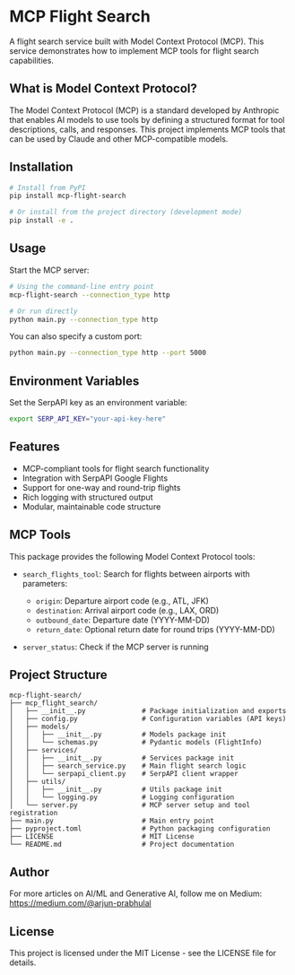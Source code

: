 # MCP Flight Search

A flight search service built with Model Context Protocol (MCP). This service demonstrates how to implement MCP tools for flight search capabilities.

## What is Model Context Protocol?

The Model Context Protocol (MCP) is a standard developed by Anthropic that enables AI models to use tools by defining a structured format for tool descriptions, calls, and responses. This project implements MCP tools that can be used by Claude and other MCP-compatible models.

## Installation

```bash
# Install from PyPI
pip install mcp-flight-search

# Or install from the project directory (development mode)
pip install -e .
```

## Usage

Start the MCP server:

```bash
# Using the command-line entry point
mcp-flight-search --connection_type http

# Or run directly
python main.py --connection_type http
```

You can also specify a custom port:
```bash
python main.py --connection_type http --port 5000
```

## Environment Variables

Set the SerpAPI key as an environment variable:
```bash
export SERP_API_KEY="your-api-key-here"
```

## Features

- MCP-compliant tools for flight search functionality
- Integration with SerpAPI Google Flights
- Support for one-way and round-trip flights
- Rich logging with structured output
- Modular, maintainable code structure

## MCP Tools

This package provides the following Model Context Protocol tools:

- `search_flights_tool`: Search for flights between airports with parameters:
  - `origin`: Departure airport code (e.g., ATL, JFK)
  - `destination`: Arrival airport code (e.g., LAX, ORD)
  - `outbound_date`: Departure date (YYYY-MM-DD)
  - `return_date`: Optional return date for round trips (YYYY-MM-DD)

- `server_status`: Check if the MCP server is running

## Project Structure

```
mcp-flight-search/
├── mcp_flight_search/
│   ├── __init__.py              # Package initialization and exports
│   ├── config.py                # Configuration variables (API keys)
│   ├── models/
│   │   ├── __init__.py          # Models package init
│   │   └── schemas.py           # Pydantic models (FlightInfo)
│   ├── services/
│   │   ├── __init__.py          # Services package init
│   │   ├── search_service.py    # Main flight search logic
│   │   └── serpapi_client.py    # SerpAPI client wrapper
│   ├── utils/
│   │   ├── __init__.py          # Utils package init
│   │   └── logging.py           # Logging configuration
│   └── server.py                # MCP server setup and tool registration
├── main.py                      # Main entry point
├── pyproject.toml               # Python packaging configuration
├── LICENSE                      # MIT License
└── README.md                    # Project documentation
```

## Author

For more articles on AI/ML and Generative AI, follow me on Medium: https://medium.com/@arjun-prabhulal

## License

This project is licensed under the MIT License - see the LICENSE file for details. 